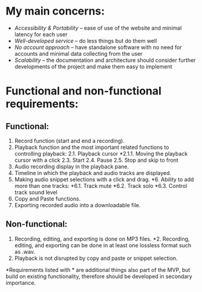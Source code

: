 # My main concerns:

-	*Accessibility & Portability* – ease of use of the website and minimal latency for each user
-	*Well-developed service* – do less things but do them well
-	*No account approach* – have standalone software with no need for accounts and minimal data collecting from the user
-	*Scalability* – the documentation and architecture should consider further developments of the project and make them easy to implement

# Functional and non-functional requirements:

## Functional:

1.	Record function (start and end a recording).
2.	Playback function and the most important related functions to controlling playback:
2.1.	Playback cursor
*2.1.1.	Moving the playback cursor with a click
2.3.	Start
2.4.	Pause
2.5.	Stop and skip to front
3.	Audio recording display in the playback pane.
4.	Timeline in which the playback and audio tracks are displayed.
5.	Making audio snippet selections with a click and drag.
*6.	Ability to add more than one tracks:
*6.1.	Track mute
*6.2.	Track solo
*6.3.	Control track sound level
7.	Copy and Paste functions.
8.	Exporting recorded audio into a downloadable file.

## Non-functional:

1.	Recording, editing, and exporting is done on MP3 files.
*2.	Recording, editing, and exporting can be done in at least one lossless format such as .wav.
3.	Playback is not disrupted by copy and paste or snippet selection.

*Requirements listed with * are additional things also part of the MVP, but build on existing functionality, therefore should be developed in secondary importance.
